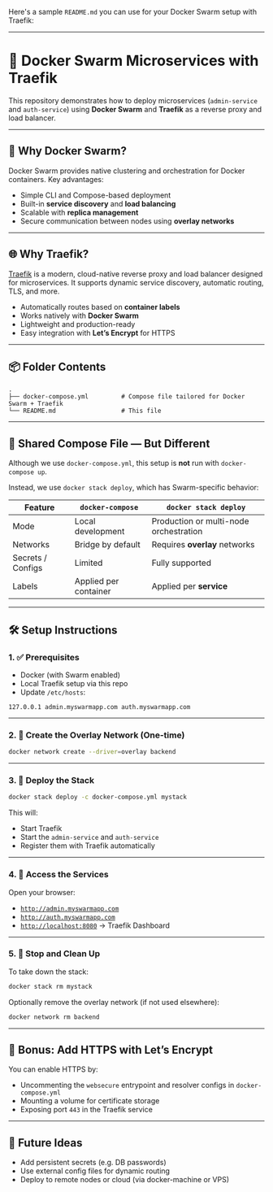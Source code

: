 Here's a sample `README.md` you can use for your Docker Swarm setup with Traefik:

---

# 🐳 Docker Swarm Microservices with Traefik

This repository demonstrates how to deploy microservices (`admin-service` and `auth-service`) using **Docker Swarm** and **Traefik** as a reverse proxy and load balancer.

---

## 🚀 Why Docker Swarm?

Docker Swarm provides native clustering and orchestration for Docker containers. Key advantages:

- Simple CLI and Compose-based deployment
- Built-in **service discovery** and **load balancing**
- Scalable with **replica management**
- Secure communication between nodes using **overlay networks**

---

## 🌐 Why Traefik?

[Traefik](https://traefik.io/) is a modern, cloud-native reverse proxy and load balancer designed for microservices. It supports dynamic service discovery, automatic routing, TLS, and more.

- Automatically routes based on **container labels**
- Works natively with **Docker Swarm**
- Lightweight and production-ready
- Easy integration with **Let’s Encrypt** for HTTPS

---

## 📦 Folder Contents

```
.
├── docker-compose.yml         # Compose file tailored for Docker Swarm + Traefik
└── README.md                  # This file
```

---

## 📁 Shared Compose File — But Different

Although we use `docker-compose.yml`, this setup is **not** run with `docker-compose up`.

Instead, we use `docker stack deploy`, which has Swarm-specific behavior:

| Feature                  | `docker-compose`                | `docker stack deploy`                    |
|--------------------------|----------------------------------|------------------------------------------|
| Mode                     | Local development                | Production or multi-node orchestration  |
| Networks                 | Bridge by default                | Requires **overlay** networks            |
| Secrets / Configs        | Limited                          | Fully supported                          |
| Labels                   | Applied per container            | Applied per **service**                  |

---

## 🛠 Setup Instructions

### 1. ✅ Prerequisites

- Docker (with Swarm enabled)
- Local Traefik setup via this repo
- Update `/etc/hosts`:

```
127.0.0.1 admin.myswarmapp.com auth.myswarmapp.com
```

---

### 2. 🧠 Create the Overlay Network (One-time)

```bash
docker network create --driver=overlay backend
```

---

### 3. 🚀 Deploy the Stack

```bash
docker stack deploy -c docker-compose.yml mystack
```

This will:

- Start Traefik
- Start the `admin-service` and `auth-service`
- Register them with Traefik automatically

---

### 4. 🧪 Access the Services

Open your browser:

- [`http://admin.myswarmapp.com`](http://admin.myswarmapp.com)
- [`http://auth.myswarmapp.com`](http://auth.myswarmapp.com)
- [`http://localhost:8080`](http://localhost:8080) → Traefik Dashboard

---

### 5. 🛑 Stop and Clean Up

To take down the stack:

```bash
docker stack rm mystack
```

Optionally remove the overlay network (if not used elsewhere):

```bash
docker network rm backend
```

---

## 🔐 Bonus: Add HTTPS with Let’s Encrypt

You can enable HTTPS by:

- Uncommenting the `websecure` entrypoint and resolver configs in `docker-compose.yml`
- Mounting a volume for certificate storage
- Exposing port `443` in the Traefik service

----

## 🧩 Future Ideas

- Add persistent secrets (e.g. DB passwords)
- Use external config files for dynamic routing
- Deploy to remote nodes or cloud (via docker-machine or VPS)

 
 